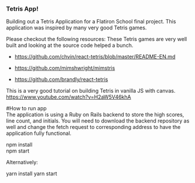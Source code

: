 ### Tetris App!

Building out a Tetris Application for a Flatiron School final project. This application was inspired by many very good Tetris games.

Please checkout the following resources:
These Tetris games are very well built and looking at the source code helped a bunch.  
- https://github.com/chvin/react-tetris/blob/master/README-EN.md  

- https://github.com/mimshwright/mimstris

- https://github.com/brandly/react-tetris

This is a very good tutorial on building Tetris in vanilla JS with canvas. https://www.youtube.com/watch?v=H2aW5V46khA


#How to run app  
 The application is using a Ruby on Rails backend to store the high scores, line count, and initials. You will need to download the backend repository as well and change the fetch request to corresponding address to have the application fully functional.

 npm install  
 npm start

Alternatively:

yarn install
yarn start
